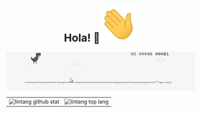 <h1 align="center">
  Hola! 👋<img width="100px" src="./wave.gif"/>
</h1>
<p align="center"><img src="./trex.gif"/></p>

|||
|---|---|
|![lintang github stat](https://github-readme-stats.vercel.app/api?username=MissingRed&show_icons=true&hide_border=true&theme=vue)|![lintang top lang](https://github-readme-stats.vercel.app/api/top-langs/?username=MissingRed&layout=compact&hide_border=true&theme=vue)| 

<br>
